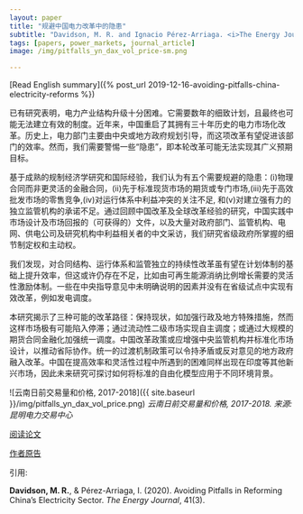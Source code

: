 ```yaml
---
layout: paper
title: "规避中国电力改革中的隐患"
subtitle: "Davidson, M. R. and Ignacio Pérez-Arriaga. <i>The Energy Journal</i>."
tags: [papers, power_markets, journal_article]
image: /img/pitfalls_yn_dax_vol_price-sm.png

---
```

[Read English summary]({% post_url 2019-12-16-avoiding-pitfalls-china-electricity-reforms %})

已有研究表明，电力产业结构升级十分困难。它需要数年的细致计划，且最终也可能无法建立有效的制度。近年来，中国重启了其拥有三十年历史的电力市场化改革。历史上，电力部门主要由中央或地方政府规划引导，而这项改革有望促进该部门的效率。然而，我们需要警惕一些“隐患”，即本轮改革可能无法实现其广义预期目标。

基于成熟的规制经济学研究和国际经验，我们认为有五个需要规避的隐患：(i)物理合同而非更灵活的金融合同，(ii)先于标准现货市场的期货或专门市场,(iii)先于高效批发市场的零售竞争,(iv)对运行体系中利益冲突的关注不足, 和(v)对建立强有力的独立监管机构的承诺不足。通过回顾中国改革及全球改革经验的研究，中国实践中市场设计及市场回报的（可获得的）文件，以及大量对政府部门、监管机构、电网、供电公司及研究机构中利益相关者的中文采访，我们研究省级政府所掌握的细节制定权和主动权。

我们发现，对合同结构、运行体系和监管独立的持续性改革虽有望在计划体制的基础上提升效率，但这或许仍存在不足，比如由可再生能源消纳比例增长需要的灵活性激励体制。一些在中央指导意见中未明确说明的因素并没有在省级试点中实现有效改革，例如发电调度。

本研究揭示了三种可能的改革路径：保持现状，如加强行政及地方特殊措施，然而这样市场极有可能陷入停滞；通过流动性二级市场实现自主调度；或通过大规模的期货合同金融化加强统一调度。中国改革政策或应增强中央监管机构并标准化市场设计，以推动省际协作。统一的过渡机制政策可以令持矛盾或反对意见的地方政府融入改革。中国在提高效率和灵活性过程中所遇到的困难同样出现在印度等其他新兴市场，因此未来研究可探讨如何将标准的自由化模型应用于不同环境背景。

![云南日前交易量和价格, 2017-2018]({{ site.baseurl }}/img/pitfalls_yn_dax_vol_price.png) _云南日前交易量和价格, 2017-2018. 来源: 昆明电力交易中心_

[阅读论文](https://doi.org/10.5547/01956574.41.3.mdav)

[作者原告](https://escholarship.org/uc/item/5cx330qg)

引用:

**Davidson, M. R.**, & Pérez-Arriaga, I. (2020). Avoiding Pitfalls in Reforming China’s Electricity Sector. _The Energy Journal_, 41(3).


